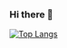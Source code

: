 ### Hi there 👋
[![Top Langs](https://github-readme-stats.vercel.app/api/top-langs/?username=Amazagni&langs_count=7)](https://github.com/anuraghazra/github-readme-stats)
